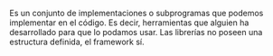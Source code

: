 Es un conjunto de implementaciones o subprogramas que podemos implementar en el código. Es decir, herramientas que alguien ha desarrollado para que lo podamos usar.
Las librerías no poseen una estructura definida, el framework sí.